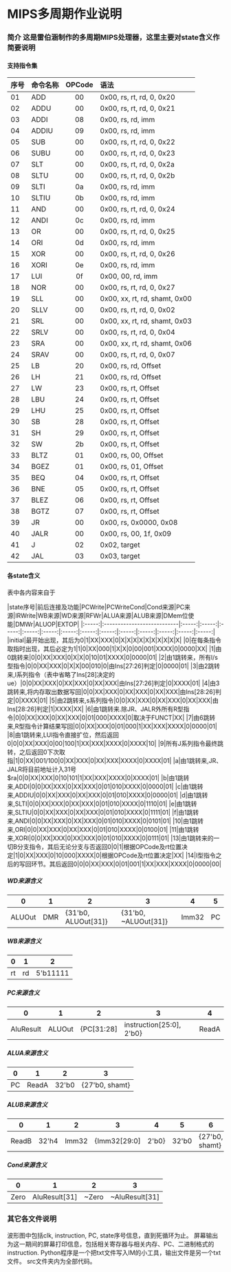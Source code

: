 # MIPS多周期作业说明

### 简介 这是雷伯涵制作的多周期MIPS处理器，这里主要对state含义作简要说明

#### 支持指令集 
|序号|命令名称|OPCode|语法|
|---|:-----|:---:|:-----------| 
|01|ADD|00|0x00, rs, rt, rd, 0, 0x20| 
02|ADDU|00|0x00, rs, rt, rd, 0, 0x21|
|03|ADDI|08|0x00, rs, rd, imm|
|04|ADDIU|09|0x00, rs, rd, imm|
|05|SUB|00|0x00, rs, rt, rd, 0, 0x22|
|06|SUBU|00|0x00, rs, rt, rd, 0, 0x23|
|07|SLT|00|0x00, rs, rt, rd, 0, 0x2a|
|08|SLTU|00|0x00, rs, rt, rd, 0, 0x2b|
|09|SLTI|0a|0x00, rs, rd, imm|
|10|SLTIU|0b|0x00, rs, rd, imm|
|11|AND|00|0x00, rs, rt, rd, 0, 0x24|
|12|ANDI|0c|0x00, rs, rd, imm|
|13|OR|00|0x00, rs, rt, rd, 0, 0x25|
|14|ORI|0d|0x00, rs, rd, imm|
|15|XOR|00|0x00, rs, rt, rd, 0, 0x26|
|16|XORI|0e|0x00, rs, rd, imm|
|17|LUI|0f|0x00, 00, rd, imm|
|18|NOR|00|0x00, rs, rt, rd, 0, 0x27|
|19|SLL|00|0x00, xx, rt, rd, shamt, 0x00|
|20|SLLV|00|0x00, rs, rt, rd, 0, 0x02|
|21|SRL|00|0x00, xx, rt, rd, shamt, 0x03|
|22|SRLV|00|0x00, rs, rt, rd, 0, 0x04|
|23|SRA|00|0x00, xx, rt, rd, shamt, 0x06|
|24|SRAV|00|0x00, rs, rt, rd, 0, 0x07|
|25|LB|20|0x00, rs, rd, Offset|
|26|LH|21|0x00, rs, rd, Offset|
|27|LW|23|0x00, rs, rt, Offset|
|28|LBU|24|0x00, rs, rt, Offset|
|29|LHU|25|0x00, rs, rt, Offset|
|30|SB|28|0x00, rs, rt, Offset|
|31|SH|29|0x00, rs, rt, Offset|
|32|SW|2b|0x00, rs, rt, Offset|
|33|BLTZ|01|0x00, rs, 00, Offset|
|34|BGEZ|01|0x00, rs, 01, Offset|
|35|BEQ|04|0x00, rs, rt, Offset|
|36|BNE|05|0x00, rs, rt, Offset|
|37|BLEZ|06|0x00, rs, rt, Offset|
|38|BGTZ|07|0x00, rs, rt, Offset|
|39|JR|00|0x00, rs, 0x0000, 0x08|
|40|JALR|00|0x00, rs, 00, 1f, 0x09|
|41|J|02|0x02, target|
|42|JAL|03|0x03, target|

#### 各state含义

表中各内容来自于

|state序号|前后连接及功能|PCWrite|PCWriteCond|Cond来源|PC来源|IRWrite|WB来源|WD来源|RFWr|ALUA来源|ALUB来源|DMem位使能|DMWr|ALUOP|EXTOP|
|:-----:|:---------------------------|:-----:|:-----:|:-----:|:-----:|:-----:|:-----:|:-----:|:-----:|:-----:|:-----:|:-----:|:-----:|:-----:|
|initial|最开始出现，其后为0|1|XX|XXX|0|X|X|X|X|X|X|X|X|X|X|
|0|在每条指令取指时出现，其后必定为1|1|0|XX|000|1|X|X|0|00|001|XXXX|0|0000|XX|
|1|由0跳转来|0|0|XX|XXX|0|X|X|0|10|01|XXXX|0|0000|01|
|2|由1跳转来，所有l/s型指令|0|0|XX|XXX|0|X|X|00|010|0|由Ins[27:26]判定|0|0000|01|
|3|由2跳转来,l系列指令（表中省略了Ins[28]决定的ue）|0|0|XX|XXX|0|XX|XXX|0|XX|XXX|由Ins[27:26]判定|0|XXXX|01|
|4|由3跳转来,将内存取出数据写回|0|0|XX|XXX|0|XX|XXX|0|XX|XXX|由Ins[28:26]判定|0|XXXX|01|
|5|由2跳转来,s系列指令|0|0|XX|XXX|0|XX|XXX|0|XX|XXX|由Ins[28:26]判定|1|XXXX|XX|
|6|由1跳转来.除JR、JALR外所有R型指令|0|0|XX|XXX|0|XX|XXX|0|01|000|XXXX|0|取决于FUNCT|XX|
|7|由6跳转来,R型指令计算结果写回|0|0|XX|XXX|0|01|000|1|XX|XXX|XXXX|0|0000|01|
|8|由1跳转来,LUI指令直接扩位，然后返回0|0|0|XX|XXX|0|00|100|1|XX|XXX|XXXX|0|XXXX|10|
|9|所有J系列指令最终跳转，之后返回0下次取指|1|0|XX|001/100|0|XX|XXX|0|XX|XXX|XXXX|0|XXXX|01|
|a|由1跳转来,JR、JALR将目前地址计入31号$ra|0|0|XX|XXX|0|10|101|1|XX|XXX|XXXX|0|XXXX|01|
|b|由1跳转来,ADDI|0|0|XX|XXX|0|XX|XXX|0|01|010|XXXX|0|0000|01|
|c|由1跳转来,ADDIU|0|0|XX|XXX|0|XX|XXX|0|01|010|XXXX|0|0000|01|
|d|由1跳转来,SLTI|0|0|XX|XXX|0|XX|XXX|0|01|010|XXXX|0|1110|01|
|e|由1跳转来,SLTIU|0|0|XX|XXX|0|XX|XXX|0|01|010|XXXX|0|1111|01|
|f|由1跳转来,ANDI|0|0|XX|XXX|0|XX|XXX|0|01|010|XXXX|0|0101|01|
|10|由1跳转来,ORI|0|0|XX|XXX|0|XX|XXX|0|01|010|XXXX|0|0100|01|
|11|由1跳转来,XORI|0|0|XX|XXX|0|XX|XXX|0|01|010|XXXX|0|0111|01|
|13|由1跳转来的一切B分支指令，其后无论分支与否返回0|0|1|根据OPCode及rt位置决定|1|0|XX|XXX|0|10|000|XXXX|0|根据OPCode及rt位置决定|XX|
|14|I型指令之后的写回环节。其后返回0|0|0|XX|XXX|0|01|001|1|XX|XXX|XXXX|0|0000|00|

##### WD来源含义
|0|1|2|3|4|5|
|-----------|-----------|-----------|-----------|-----------|-----------|
|ALUOut|DMR|{31'b0, ALUOut[31]}|{31'b0, ~ALUOut[31]}|Imm32|PC|

##### WB来源含义
|0|1|2|
|-----------|-----------|-----------|
|rt|rd|5'b11111|

##### PC来源含义
|0|1|2|3|4|
|-----------|-----------|-----------|-----------|-----------|
|AluResult|ALUOut|{PC[31:28]|instruction[25:0], 2'b0}|ReadA|

##### ALUA来源含义
|0|1|2|3|
|-----------|-----------|-----------|-----------|
|PC|ReadA|32'b0|{27'b0, shamt}|

##### ALUB来源含义
|0|1|2|3|4|5|6|
|-----------|-----------|-----------|-----------|-----------|-----------|-----------|
|ReadB|32'h4|Imm32|{Imm32[29:0]|2'b0}|32'b0|{27'b0, shamt}|

##### Cond来源含义
|0|1|2|3|
|-----------|-----------|-----------|-----------|
|Zero|AluResult[31]|~Zero|~AluResult[31]|

### 其它各文件说明
波形图中包括clk, instruction, PC, state序号信息，直到死循环为止。 屏幕输出为这一期间的屏幕打印信息，包括相关寄存器与相关内存、PC、二进制格式的instruction. Python程序是一个把txt文件写入IM的小工具，输出文件是另一个txt文件。 src文件夹内为全部代码。

